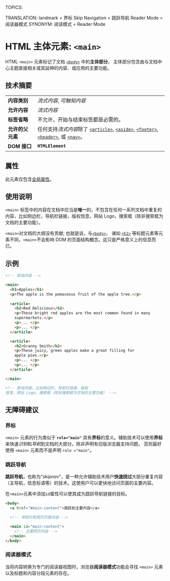 TOPICS: <main>
TRANSLATION: landmark = 界标
             Skip Navigation = 跳跃导航
             Reader Mode = 阅读器模式
SYNONYM: 阅读模式 = Reader Mode

# HTML 主体元素: `<main>`

HTML `<main>` 元素标记了文档 *[`<body>`](/zh-hans/webfrontend/<body>/)* 中的**主体部分**。
主体部分包含由与文档中心主题直接相关或其延伸的内容、或应用的主要功能。

## 技术摘要

| | |
| :-- | :-- |
| **内容类别** | *流式内容*, *可触知内容* |
| **允许内容** | *流式内容* |
| **标签省略** | 不允许，开始与结束标签都是必需的。|
| **允许的父元素** | 任何支持*流式内容*除了 [`<article>`](/zh-hans/webfrontend/<article>), [`<aside>`](/zh-hans/webfrontend/<aside>), [`<footer>`](/zh-hans/webfrontend/<footer>), [`<header>`](/zh-hans/webfrontend/<header>), 或 [`<nav>`](/zh-hans/webfrontend/<nav>)。 |
| **DOM 接口** | **`HTMLElement`** |

## 属性

此元素仅包含[全局属性](/zh-hans/webfrontend/HTML_Global_Attributes)。

## 使用说明

`<main>` 标签中的内容在文档中应当是**唯一**的，不包含在任何一系列文档中重复的内容，比如侧边栏，导航栏链接，版权信息，网站 Logo，搜索框（除非搜索框为文档的主要功能）。

`<main>`对文档的大纲没有贡献; 也就是说，与[`<body>`](/zh-hans/webfrontend/<body>/)，
诸如 [`<h2>`](/zh-hans/webfrontend/<h2>/) 等标题元素等元素不同，`<main>`不会影响 DOM 的页面结构概念。这只是严格意义上的信息而已。

## 示例

```html
<!-- 其他内容 -->

<main>
  <h1>Apples</h1>
  <p>The apple is the pomaceous fruit of the apple tree.</p>
  
  <article>
    <h2>Red Delicious</h2>
    <p>These bright red apples are the most common found in many
    supermarkets.</p>
    <p>... </p>
    <p>... </p>
  </article>

  <article>
    <h2>Granny Smith</h2>
    <p>These juicy, green apples make a great filling for
    apple pies.</p>
    <p>... </p>
    <p>... </p>
  </article>

</main>

<!-- 其他内容，比如侧边栏，导航栏链接，版权
信息，网站 Logo，搜索框（除非搜索框为文档的主要功能） -->
```

## 无障碍建议

### 界标

`<main>` 元素的行为类似于 **`role="main"`** 具有**界标**的意义。辅助技术可以使用**界标**来快速*识别*和*导航*到文档的大部分。除非声明有旧版浏览器支持问题，
否则最好使用 `<main>` 元素而不是声明 `role ="main"`。

### 跳跃导航

**跳跃导航**，也称为“*skipnav*”，是一种允许辅助技术用户**快速绕过**大部分重复内容（主导航，信息标语等）的技术。这使用户可以更快地访问页面的主要内容。

在`<main>`元素中添加`id`属性可以使其成为跳跃导航链接的目标。

```html
<body>
  <a href="#main-content">跳跃到主要内容</a>

  <!-- 导航栏和网页页眉内容 -->

  <main id="main-content">
    <!-- 主要网页内容 -->
  </main>
</body>
```

### 阅读器模式

当将内容转换为专门的阅读器视图时，浏览器**阅读器模式**功能会寻找 `<main>` 元素以及标题和内容分段元素的存在。
